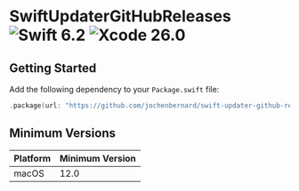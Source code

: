 # SwiftUpdaterGitHubReleases ![Swift 6.2](https://img.shields.io/badge/Swift-6.2-f05138?style=flat) ![Xcode 26.0](https://img.shields.io/badge/Xcode-26.0-0071e3?style=flat)

## Getting Started

Add the following dependency to your `Package.swift` file:

```Swift
.package(url: "https://github.com/jochenbernard/swift-updater-github-releases", from: "0.1.0")
```

## Minimum Versions

| Platform | Minimum Version |
| -------- | --------------- |
| macOS    | 12.0            |
